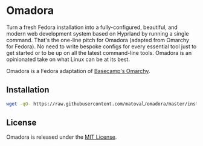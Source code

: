 # Omadora

Turn a fresh Fedora installation into a fully-configured, beautiful, and modern web development system based on Hyprland by running a single command. That's the one-line pitch for Omadora (adapted from Omarchy for Fedora). No need to write bespoke configs for every essential tool just to get started or to be up on all the latest command-line tools. Omadora is an opinionated take on what Linux can be at its best.

Omadora is a Fedora adaptation of [Basecamp's Omarchy](https://github.com/basecamp/omarchy).

## Installation

```bash
wget -qO- https://raw.githubusercontent.com/matoval/omadora/master/install.sh | bash
```

## License

Omadora is released under the [MIT License](https://opensource.org/licenses/MIT).

